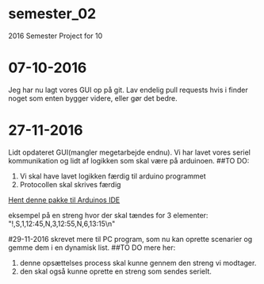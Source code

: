 # semester_02
2016 Semester Project for 10

# 07-10-2016
  Jeg har nu lagt vores GUI op på git. Lav endelig pull requests hvis i finder noget som enten bygger videre, eller gør det bedre.
# 27-11-2016
Lidt opdateret GUI(mangler megetarbejde endnu). Vi har lavet vores seriel kommunikation og lidt af logikken som skal være på arduinoen.
##TO DO:
1. Vi skal have lavet logikken færdig til arduino programmet
2. Protocollen skal skrives færdig
     
[Hent denne pakke til Arduinos IDE](https://github.com/maniacbug/StandardCplusplus)
   
eksempel på en streng hvor der skal tændes for 3 elementer:
"!,S,1,12:45,N,3,12:55,N,6,13:15\n"

#29-11-2016
skrevet mere til PC program, som nu kan oprette scenarier og gemme dem i en dynamisk list.
##TO DO mere her:
1. denne opsættelses process skal kunne gennem den streng vi modtager.
2. den skal også kunne oprette en streng som sendes serielt.

